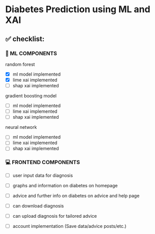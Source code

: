# Diabetes Prediction using ML and XAI
## ✅ checklist:
### 🤖 ML COMPONENTS
random forest
- [x] ml model implemented
- [x] lime xai implemented
- [ ] shap xai implemented

gradient boosting model
- [ ] ml model implemented
- [ ] lime xai implemented
- [ ] shap xai implemented

neural network
- [ ] ml model implemented
- [ ] lime xai implemented
- [ ] shap xai implemented

### 💻 FRONTEND COMPONENTS
- [ ] user input data for diagnosis
- [ ] graphs and information on diabetes on homepage
- [ ] advice and further info on diabetes on advice and help page
- [ ] can download diagnosis
- [ ] can upload diagnosis for tailored advice
- [ ] account implementation (Save data/advice posts/etc.)

